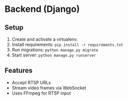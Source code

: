# Backend (Django)

## Setup
1. Create and activate a virtualenv.
2. Install requirements: `pip install -r requirements.txt`
3. Run migrations: `python manage.py migrate`
4. Start server: `python manage.py runserver`

## Features
- Accept RTSP URLs
- Stream video frames via WebSocket
- Uses FFmpeg for RTSP input
